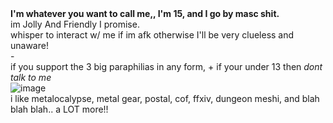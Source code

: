 # 
<br> **I'm whatever you want to call me,, I'm 15, and I go by masc shit.**
<br> im Jolly And Friendly I promise. 
<br> whisper to interact w/ me if im afk otherwise I'll be very clueless and unaware!
<br> -
<br> if you support the 3 big paraphilias in any form, + if your under 13 then *dont talk to me*
<br> ![image](https://github.com/user-attachments/assets/9e618cbd-56e7-4f79-8a80-900242f36b86)
<br> i like metalocalypse, metal gear, postal, cof, ffxiv, dungeon meshi, and blah blah blah.. a LOT more!!
